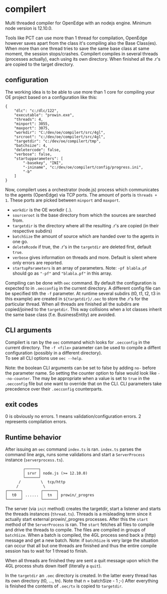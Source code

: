 # compilert
Multi threaded compiler for OpenEdge with an nodejs engine. Minimum node version is 12.10.0.

Tools like PCT can use more than 1 thread for compilation, OpenEdge however saves apart from the class it's compiling also the Base Class(es). When more than one thread tries to save the same base class at same moment, the session stops/crashes. Compilert compiles in several threads (processes actually), each using its own directory. When finished all the .r's are copied to the target directory.

## configuration
The working idea is to be able to use more than 1 core for compiling your OE project based on a configuration like this:
```
{
    "dlc": "c:/dlc/122",
    "executable": "prowin.exe",
    "threads": 4,
    "minport": 3055,
    "maxport": 3075,
    "workdir": "C:/dev/oe/compilert/src/4gl",
    "srcroot": "c:/dev/oe/compilert/src/4gl",
    "targetdir": "c:/dev/oe/compilert/tmp",
    "batchsize": 4,
    "deletercode": false,
    "verbose": false,
    "startupparameters": [
        "-basekey", "INI",
        "-ininame", "c:/dev/oe/compilert/config/progress.ini",
        "-b"
    ]
}
```

Now, compilert uses a orchestrator (node.js) process which communicates to the agents (OpenEdge) via TCP ports. The amount of ports is `threads + 1`. These ports are picked between `minport` and `maxport`. 
- `workdir` is the OE workdir (`.`).
- `sourceroot` is the base directory from which the sources are searched from.
- `targetdir` is the directory where all the resulting .r's are copied (in their respective subdirs)
- `batchSize` the amount of source which are handed over to the agents in one go.
- `deleteRcode` if true, the .r's in the `targetdir` are deleted first, default `true`.
- `verbose` gives information on threads and more. Default is silent where only errors are reported.
- `startupParameters` is an array of parameters. Note: `-pf blabla.pf` should go as `"-pf"` and `"blabla.pf"` in this array.  
  
Compiling can be done with `oec` command. By default the configuration is expected to in `.oecconfig` in the current directory. A different config file can be specified tith the `-f` parameter. At runtime several subdirs (t0, t1, t2, t3 in this example) are created in `${targetdir}/.oec` to store the .r's for the particular thread. When all threads are finished all the subdirs are copied/joined to the `targetdir`. This way collisions when a lot classes inherit the same base class (f.e. BusinessEntity) are avoided.

## CLI arguments
Compilert is ran by the `oec` command which looks for `.oecconfig` in the current directory. The `-f <file>` parameter can be used to compile a diffent configuration (possibly in a different directory). <br/>
To see all CLI options use `oec --help`.

Note: the boolean CLI arguments can be set to false by adding `no-` before the parameter name. So setting the counter option to false would look like `--no-counter`. The may be appropriate when a value is set to `true` in the `.oecconfig` file but one want to override that on the CLI. CLI parameters take precedence over their `.oecconfig` counterparts.

## exit codes
0 is obviously no errors. 1 means validation/configuration errors. 2 represents compilation errors.

## Runtime behavior
After issuing an `oec` command `index.ts` is ran. `index.ts` parses the command line args, runs some validations and start a `ServerProcess` instance (`serverprocess.ts`). 
```
        ┌──────┐
        │ srvr │ node.js (>= 12.10.0)
        └──────┘
      /         \  tcp/http
     /           \
┌──────┐        ┌──────┐
│  t0  │ ...... │  tn  │ prowin/_progres
└──────┘        └──────┘
```
The server (via `init` method)  creates the targetdir, start a listener and starts the threads instances (`thread.ts`). Threads is a misleading term since it actually start external prowin/_progres processes. After this the `start` method of the `ServerProcess` is ran. The `start` fetches all files to compile and drive the threads to compile. The files are compiled in groups of `batchSize`. When a batch is compiled, the 4GL process send back a (http) message and get a new batch. Note: if `batchSize` is very large the situation can occur that all but one threads are finished and thus the entire compile session has to wait for 1 thread to finish.

When all threads are finished they are sent a quit message upon which the 4GL process shuts down itself (literally a `quit`).

In the `targetdir` an `.oec` directory is created. In the latter every thread has its own directory (t0, ..., tn). Note that n = batchSize - 1 ;-)
After everything is finished the contents of `.oec/tx` is copied to `targetdir`.

